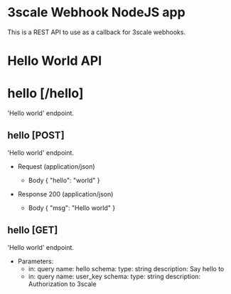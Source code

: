 # 3scale Webhook NodeJS app

This is a REST API to use as a callback for 3scale webhooks. 

# Hello World API

# hello [/hello]

'Hello world' endpoint.

## hello [POST] 

'Hello world' endpoint.

+ Request (application/json)
    + Body
            {
              "hello": "world"
            }

+ Response 200 (application/json)
    + Body
            {
              "msg": "Hello world"
            }


## hello [GET]
'Hello world' endpoint.
+ Parameters:
    - in: query
      name: hello
      schema:
      type: string
      description: Say hello to
    - in: query
      name: user_key
      schema:
      type: string
      description: Authorization to 3scale